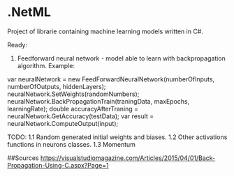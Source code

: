 # .NetML
Project of librarie containing machine learning models written in C#.

Ready:
1. Feedforward neural network - model able to learn with backpropagation algorithm. Example:

var neuralNetwork = new FeedForwardNeuralNetwork(numberOfInputs, numberOfOutputs, hiddenLayers);
neuralNetwork.SetWeights(randomNumbers);
neuralNetwork.BackPropagationTrain(traningData, maxEpochs, learningRate);
double accuracyAfterTraning = neuralNetwork.GetAccuracy(testData);
var result = neuralNetwork.ComputeOutput(input);

TODO:
1.1 Random generated initial weights and biases.
1.2 Other activations functions in neurons classes.
1.3 Momentum


##Sources
https://visualstudiomagazine.com/Articles/2015/04/01/Back-Propagation-Using-C.aspx?Page=1
